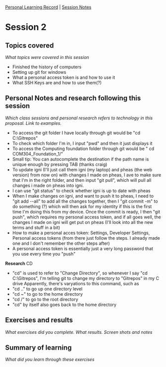 [Personal Learning Record](../../personal_learning_record/personal_learning_record.md) | [Session Notes](../sessions/README.md) 

# Session 2

## Topics covered
*What topics were covered in this session*

* Finished the history of computers
* Setting up git for windows
* What a personal access token is and how to use it
* What SSH Keys are and how to use them(?)

## Personal Notes and research following this session
*Which class sessions and personal research refers to technology in this proposal. Link to examples.*

* To access the git folder I have locally through git would be "cd C:\Gitrepos"
* To check which folder I'm in, I input "pwd" and then it just displays it
* To access the Computing foundation folder through git would be " cd COM304_Foundation_1/"
* Small tip: You can autocomplete the destination if the path name is unique enough by pressing TAB (thanks craig)
* To update igni (I'll just call them igni (my laptop) and pheas (the web version) from now on) with changes I made on pheas, I ave to make sure that I'm in the right folder, and then input "git pull", which will pull all changes i made on pheas into igni.
* I can use "git status" to check whether igni is up to date with pheas
* When I make changes on igni, and want to push it to pheas, I need to "git add --all" to add all the changes together, then I "git commit -m" to do something (?) which will then ask for my identity if this is the first time I'm doing this from my device. Once the commit is ready, I then "git push", which requires my personal access token, and if all goes well, the changes I made on igni will get put on pheas (I'll look into all the new terms and stuff in a bit)
* How to make a personal acces token: Settings, Developer Settings, Personal access tokens (from there just follow the steps. I already made one and I don't remember the other steps after)
* A personal access token is essentially just a very long password that you use every time you "push"

__Research__
CD
* "cd" is used to refer to "Change Directory", so whenever I say "cd C:\Gitrepos", I'm telling git to change my directory to "Gitrepos" in my C drive
Apparently, there's varyations to this command, such as 
* "cd .." to go up one directory level
* "cd ~" to go to the home directory
* "cd /" to go to the root directory
* "cd" by itself also goes back to the home directory



## Exercises and results
*What exercises did you complete. What results. Screen shots and notes*



## Summary of learning
*What did you learn through these exercises*
